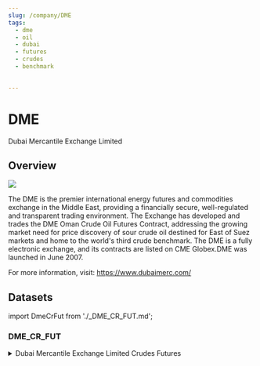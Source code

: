 ```yaml
---
slug: /company/DME
tags:
  - dme
  - oil
  - dubai
  - futures
  - crudes
  - benchmark
  

---
```


DME
============================================================

Dubai Mercantile Exchange Limited

## Overview

![](/img/data/dme.png)

The DME is the premier international energy futures and commodities exchange in the Middle East, providing a financially secure, well-regulated and transparent trading environment. The Exchange has developed and trades the DME Oman Crude Oil Futures Contract, addressing the growing market need for price discovery of sour crude oil destined for East of Suez markets and home to the world's third crude benchmark. The DME is a fully electronic exchange, and its contracts are listed on CME Globex.DME was launched in June 2007.

For more information, visit: https://www.dubaimerc.com/

## Datasets

import DmeCrFut from './_DME_CR_FUT.md';

### DME_CR_FUT
<details>
<summary>Dubai Mercantile Exchange Limited Crudes Futures</summary>
<DmeCrFut/>
</details>